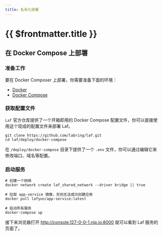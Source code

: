 ```yaml
---
title: 私有化部署
---
```


# {{ $frontmatter.title }}

## 在 Docker Compose 上部署

### 准备工作

要在 Docker Composer 上部署，你需要准备下面的环境：

- [Docker](https://docs.docker.com/engine/install/)
- [Docker Compose](https://docs.docker.com/compose/install/)

### 获取配置文件

`Laf` 官方仓库提供了一个开箱即用的 Docker Compose 配置文件，你可以直接使用这个现成的配置文件来部署 Laf。

```shell
git clone https://github.com/labring/laf.git
cd laf/deploy/docker-compose
```

在 `/deploy/docker-compose` 目录下提供了一个 `.env` 文件，你可以通过编辑它来修改端口、域名等配置。

### 启动服务

```shell
# 创建一个网络
docker network create laf_shared_network --driver bridge || true

# 拉取 app-service 镜像，否则无法成功创建应用
docker pull lafyun/app-service:latest

# 启动所有服务
docker-compose up

```

接下来浏览器打开 http://console.127-0-0-1.nip.io:8000 就可以看到 Laf 服务的页面了。
